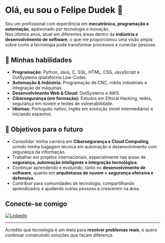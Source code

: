 # Olá, eu sou o Felipe Dudek 👋

Sou um profissional com experiência em **mecatrônica, programação e automação**, apaixonado por tecnologia e inovação.  
Nos últimos anos, atuei em diferentes áreas dentro da **indústria e desenvolvimento de software**, o que me proporcionou uma visão ampla sobre como a tecnologia pode transformar processos e conectar pessoas.

## 🚀 Minhas habilidades
- **Programação:** Python, Java, C, SQL, HTML, CSS, JavaScript e OutSystems (plataforma Low-Code).
- **Automação & Indústria:** Programação de CNC, robôs industriais e integração de máquinas.
- **Desenvolvimento Web & Cloud:** OutSystems e AWS.
- **Cibersegurança (em formação):** Estudos em Ethical Hacking, redes, segurança em nuvem e testes de vulnerabilidade.
- **Idiomas:** Português nativo, inglês em evolução (nível intermediário) e iniciando espanhol.

## 🎯 Objetivos para o futuro
- Consolidar minha carreira em **Cibersegurança e Cloud Computing**, unindo minha bagagem técnica em automação e desenvolvimento com segurança da informação.  
- Trabalhar em projetos internacionais, especialmente nas áreas de **segurança, automação inteligente e integração tecnológica**.  
- Continuar aprendendo e evoluindo, tanto no **desenvolvimento de software**, quanto em **arquiteturas de nuvem** e **segurança ofensiva e defensiva**.  
- Contribuir para comunidades de tecnologia, compartilhando aprendizados e ajudando outras pessoas a crescerem na área.

## Conecte-se comigo

[![LinkedIn](https://img.shields.io/badge/LinkedIn-000?style=for-the-badge&logo=linkedin&logoColor=0E76A8)](https://www.linkedin.com/in/felipe-dudek)

---

Acredito que tecnologia é um meio para **resolver problemas reais**, e quero continuar construindo soluções que façam diferença.